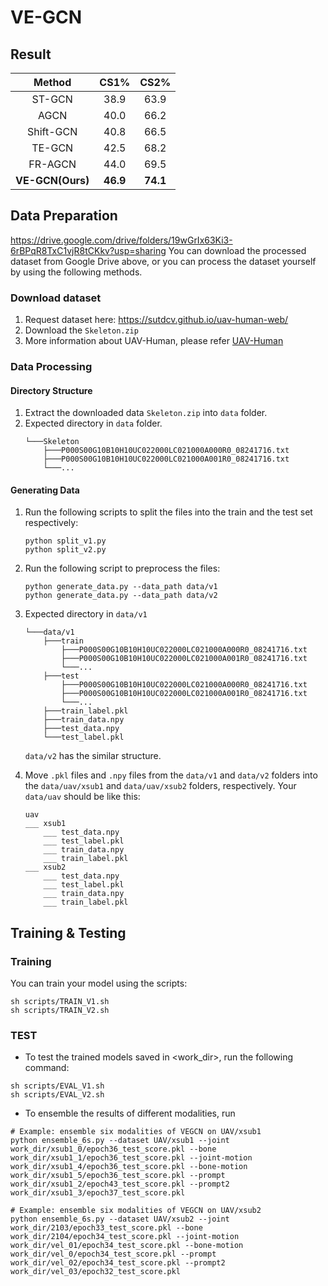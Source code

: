 # VE-GCN

## Result

|      Method      |   CS1%   |   CS2%   | 
|:----------------:|:--------:|:--------:|
|      ST-GCN      |   38.9   |   63.9   |
|       AGCN       |   40.0   |   66.2   |
|    Shift-GCN     |   40.8   |   66.5   |
|      TE-GCN      |   42.5   |   68.2   |
|     FR-AGCN      |   44.0   |   69.5   |
| **VE-GCN(Ours)** | **46.9** | **74.1** |

## Data Preparation

https://drive.google.com/drive/folders/19wGrIx63Ki3-6rBPqR8TxC1vjR8tCKkv?usp=sharing
You can download the processed dataset from Google Drive above, or you can process the dataset yourself by using the following methods.

### Download dataset

1. Request dataset here: https://sutdcv.github.io/uav-human-web/
2. Download the ``Skeleton.zip``
3. More information about UAV-Human, please refer [UAV-Human](https://github.com/SUTDCV/UAV-Human/)

### Data Processing

#### Directory Structure

1. Extract the downloaded data ``Skeleton.zip`` into ``data`` folder.
2. Expected directory in  ``data`` folder.
    ```
    └───Skeleton
        ├───P000S00G10B10H10UC022000LC021000A000R0_08241716.txt
        ├───P000S00G10B10H10UC022000LC021000A001R0_08241716.txt
        └───...
    ```

#### Generating Data

1. Run the following scripts to split the files into the train and the test set respectively:
   ```
   python split_v1.py 
   python split_v2.py 
   ```

2. Run the following script to preprocess the files:
   ```
   python generate_data.py --data_path data/v1 
   python generate_data.py --data_path data/v2 
   ```

3. Expected directory in `data/v1`
   ```
   └───data/v1
       ├───train
           ├───P000S00G10B10H10UC022000LC021000A000R0_08241716.txt
           ├───P000S00G10B10H10UC022000LC021000A001R0_08241716.txt
           └───...
       ├───test
           ├───P000S00G10B10H10UC022000LC021000A000R0_08241716.txt
           ├───P000S00G10B10H10UC022000LC021000A001R0_08241716.txt
           └───...
       ├───train_label.pkl
       ├───train_data.npy
       ├───test_data.npy
       └───test_label.pkl
   ```
   `data/v2` has the similar structure.

4. Move  ``.pkl`` files and ``.npy`` files from the ``data/v1`` and ``data/v2`` folders into the ``data/uav/xsub1``
   and ``data/uav/xsub2`` folders, respectively.
   Your ``data/uav`` should be like this:
   ```
   uav
   ___ xsub1
       ___ test_data.npy
       ___ test_label.pkl
       ___ train_data.npy
       ___ train_label.pkl
   ___ xsub2
       ___ test_data.npy
       ___ test_label.pkl
       ___ train_data.npy
       ___ train_label.pkl
   
   ```

## Training & Testing

### Training

You can train your model using the scripts:

```
sh scripts/TRAIN_V1.sh
sh scripts/TRAIN_V2.sh
```

### TEST

- To test the trained models saved in <work_dir>, run the following command:

```
sh scripts/EVAL_V1.sh
sh scripts/EVAL_V2.sh
```

- To ensemble the results of different modalities, run

```
# Example: ensemble six modalities of VEGCN on UAV/xsub1
python ensemble_6s.py --dataset UAV/xsub1 --joint work_dir/xsub1_0/epoch36_test_score.pkl --bone work_dir/xsub1_1/epoch36_test_score.pkl --joint-motion work_dir/xsub1_4/epoch36_test_score.pkl --bone-motion work_dir/xsub1_5/epoch36_test_score.pkl --prompt work_dir/xsub1_2/epoch43_test_score.pkl --prompt2 work_dir/xsub1_3/epoch37_test_score.pkl
```

```
# Example: ensemble six modalities of VEGCN on UAV/xsub2
python ensemble_6s.py --dataset UAV/xsub2 --joint work_dir/2103/epoch33_test_score.pkl --bone work_dir/2104/epoch34_test_score.pkl --joint-motion work_dir/vel_01/epoch34_test_score.pkl --bone-motion work_dir/vel_0/epoch34_test_score.pkl --prompt work_dir/vel_02/epoch34_test_score.pkl --prompt2 work_dir/vel_03/epoch32_test_score.pkl
```